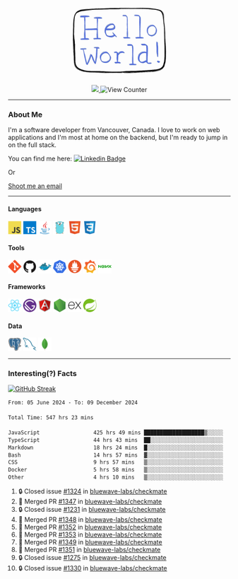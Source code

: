 <div align="center">
    <img src="./img/hello_world.webp" height="200px" width="">
    <div>
        <a href="https://www.linkedin.com/in/ajhollid">
            <img src="https://img.shields.io/badge/LinkedIn-blue"/>
        </a>
        <img src="https://komarev.com/ghpvc/?username=ajhollid&color=yellow" alt="View Counter">
    </div>
</div>

---

### About Me

I'm a software developer from Vancouver, Canada. I love to work on web applications and I'm most at home on the backend, but I'm ready to jump in on the full stack.

You can find me here: [![Linkedin Badge](https://img.shields.io/badge/-ajhollid-blue?style=flat&logo=Linkedin&logoColor=white)](https://www.linkedin.com/in/ajhollid)

Or

[Shoot me an email](mailto:ajhollid@gmail.com)

---

#### Languages

<div>
    <img src="./img/devicons/javascript-original.svg" width=30 height=30 alt="JavaScript">
    <img src="/img/devicons/typescript-original.svg" width=30 height=30 alt="TypeScript">
    <img src="./img/devicons/java-original.svg" width=30 height=30 alt="Java">
    <img src="./img/devicons/go-original.svg" width=30 height=30 alt="Golang">
    <img src="./img/devicons/html5-original.svg" width=30 height=30 alt="HTML 5">
    <img src="./img/devicons/css3-original.svg" width=30 height=30 alt="CSS 3">
</div>

#### Tools

<div>
    <img src="./img/devicons/git-original.svg" width=30 height=30 alt="Git">
    <img src="./img/devicons/github-original.svg" width=30 height=30 alt="Github">
    <img src="./img/devicons/docker-original.svg" width=30 
    height=30 alt="Docker">
    <img src="./img/devicons/kubernetes-original.svg" width=30 height=30 alt="K8">
    <img src="./img/devicons/prometheus-original.svg" width=30 height=30 alt="Prometheus">
    <img src="./img/devicons/grafana-original.svg" width=30 height=30 alt="Grafana">
    <img src="./img/devicons/nginx-original.svg" width=30 height=30 alt="Nginx">
</div>

#### Frameworks

<div>
    <img src="./img/devicons/react-original.svg" width=30 height=30 alt="React">
    <img src="./img/devicons/gatsby-original.svg" width=30 height=30 alt="Gatsby">
    <img src="./img/devicons/angularjs-original.svg" width=30 height=30 alt="AngularJS">
    <img src="./img/devicons/nodejs-original.svg" width=30 height=30 alt="NodeJS">
    <img src="./img/devicons/express-original.svg" width=30 height=30 alt="Express">
    <img src="./img/devicons/spring-original.svg" width=30 height=30 alt="Spring">
</div>

#### Data

<div>
    <img src="./img/devicons/postgresql-original.svg" width=30 height=30 alt="Postgresql">
    <img src="./img/devicons/mysql-original.svg" width=30 height=30 alt="Mysql">
    <img src="./img/devicons/mongodb-original.svg" width=30 height=30 alt="MongoDB">
</div>

---

### Interesting(?) Facts

[![GitHub Streak](http://github-readme-streak-stats.herokuapp.com?user=ajhollid)](https://git.io/streak-stats)

 <!--START_SECTION:waka-->

```txt
From: 05 June 2024 - To: 09 December 2024

Total Time: 547 hrs 23 mins

JavaScript                 425 hrs 49 mins ███████████████████▒░░░░░   77.20 %
TypeScript                 44 hrs 43 mins  ██░░░░░░░░░░░░░░░░░░░░░░░   08.11 %
Markdown                   18 hrs 24 mins  █░░░░░░░░░░░░░░░░░░░░░░░░   03.34 %
Bash                       14 hrs 57 mins  ▓░░░░░░░░░░░░░░░░░░░░░░░░   02.71 %
CSS                        9 hrs 57 mins   ▒░░░░░░░░░░░░░░░░░░░░░░░░   01.81 %
Docker                     5 hrs 58 mins   ▒░░░░░░░░░░░░░░░░░░░░░░░░   01.08 %
Other                      4 hrs 10 mins   ▒░░░░░░░░░░░░░░░░░░░░░░░░   00.76 %
```

<!--END_SECTION:waka-->


<!--START_SECTION:activity-->
1. 🔒 Closed issue [#1324](https://github.com/bluewave-labs/checkmate/issues/1324) in [bluewave-labs/checkmate](https://github.com/bluewave-labs/checkmate)
2. 🎉 Merged PR [#1347](https://github.com/bluewave-labs/checkmate/pull/1347) in [bluewave-labs/checkmate](https://github.com/bluewave-labs/checkmate)
3. 🔒 Closed issue [#1231](https://github.com/bluewave-labs/checkmate/issues/1231) in [bluewave-labs/checkmate](https://github.com/bluewave-labs/checkmate)
4. 🎉 Merged PR [#1348](https://github.com/bluewave-labs/checkmate/pull/1348) in [bluewave-labs/checkmate](https://github.com/bluewave-labs/checkmate)
5. 🎉 Merged PR [#1352](https://github.com/bluewave-labs/checkmate/pull/1352) in [bluewave-labs/checkmate](https://github.com/bluewave-labs/checkmate)
6. 🎉 Merged PR [#1353](https://github.com/bluewave-labs/checkmate/pull/1353) in [bluewave-labs/checkmate](https://github.com/bluewave-labs/checkmate)
7. 🎉 Merged PR [#1349](https://github.com/bluewave-labs/checkmate/pull/1349) in [bluewave-labs/checkmate](https://github.com/bluewave-labs/checkmate)
8. 🎉 Merged PR [#1351](https://github.com/bluewave-labs/checkmate/pull/1351) in [bluewave-labs/checkmate](https://github.com/bluewave-labs/checkmate)
9. 🔒 Closed issue [#1275](https://github.com/bluewave-labs/checkmate/issues/1275) in [bluewave-labs/checkmate](https://github.com/bluewave-labs/checkmate)
10. 🔒 Closed issue [#1330](https://github.com/bluewave-labs/checkmate/issues/1330) in [bluewave-labs/checkmate](https://github.com/bluewave-labs/checkmate)
<!--END_SECTION:activity-->
